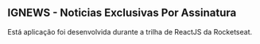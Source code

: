 ## IGNEWS - Noticias Exclusivas Por Assinatura

Está aplicação foi desenvolvida durante a trilha de ReactJS da Rocketseat.
